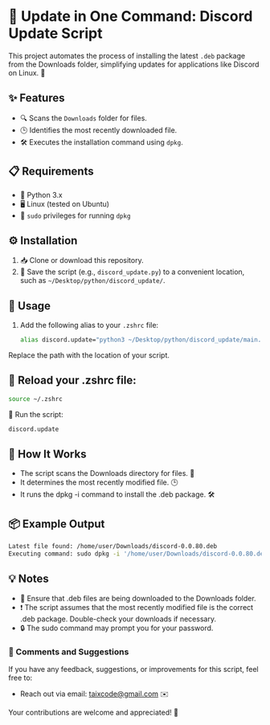 # 🚀 Update in One Command: Discord Update Script

This project automates the process of installing the latest `.deb` package from the Downloads folder, simplifying updates for applications like Discord on Linux. 🐧

## ✨ Features

- 🔍 Scans the `Downloads` folder for files.
- 🕒 Identifies the most recently downloaded file.
- 🛠️ Executes the installation command using `dpkg`.

## 📋 Requirements

- 🐍 Python 3.x
- 🖥️ Linux (tested on Ubuntu)
- 🔑 `sudo` privileges for running `dpkg`

## ⚙️ Installation

1. 📥 Clone or download this repository.
2. 💾 Save the script (e.g., `discord_update.py`) to a convenient location, such as `~/Desktop/python/discord_update/`.

## 🚀 Usage

1. Add the following alias to your `.zshrc` file:
   ```zsh
   alias discord.update="python3 ~/Desktop/python/discord_update/main.py"
Replace the path with the location of your script.

##  🔄 Reload your .zshrc file:

```bash
source ~/.zshrc
```

🏃 Run the script:
```bash
discord.update
```
## 🔧 How It Works
- The script scans the Downloads directory for files. 📂
- It determines the most recently modified file. 🕒
- It runs the dpkg -i command to install the .deb package. 🛠️

## 📦 Example Output
```bash
Latest file found: /home/user/Downloads/discord-0.0.80.deb
Executing command: sudo dpkg -i '/home/user/Downloads/discord-0.0.80.deb'
```

## 💡 Notes
- 🛑 Ensure that .deb files are being downloaded to the Downloads folder.
- ❗ The script assumes that the most recently modified file is the correct .deb package. Double-check your downloads if necessary.
- 🔒 The sudo command may prompt you for your password.

### 💬 Comments and Suggestions
If you have any feedback, suggestions, or improvements for this script, feel free to:

- Reach out via email: taixcode@gmail.com ✉️
  
Your contributions are welcome and appreciated! 🙌

